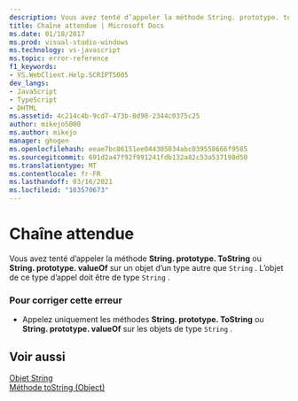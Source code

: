 ```yaml
---
description: Vous avez tenté d’appeler la méthode String. prototype. toString ou String. prototype. valueOf sur un objet d’un type autre que String'.
title: Chaîne attendue | Microsoft Docs
ms.date: 01/18/2017
ms.prod: visual-studio-windows
ms.technology: vs-javascript
ms.topic: error-reference
f1_keywords:
- VS.WebClient.Help.SCRIPT5005
dev_langs:
- JavaScript
- TypeScript
- DHTML
ms.assetid: 4c214c4b-9cd7-473b-8d90-2344c0375c25
author: mikejo5000
ms.author: mikejo
manager: ghogen
ms.openlocfilehash: eeae7bc86151ee044305034abc039558666f9585
ms.sourcegitcommit: 691d2a47f92f991241fdb132a82c53a537198d50
ms.translationtype: MT
ms.contentlocale: fr-FR
ms.lasthandoff: 03/16/2021
ms.locfileid: "103570673"
---
```

# <a name="string-expected"></a>Chaîne attendue
Vous avez tenté d’appeler la méthode **String. prototype. ToString** ou **String. prototype. valueOf** sur un objet d’un type autre que `String` . L’objet de ce type d’appel doit être de type `String` .  
  
### <a name="to-correct-this-error"></a>Pour corriger cette erreur  
  
- Appelez uniquement les méthodes **String. prototype. ToString** ou **String. prototype. valueOf** sur les objets de type `String` .  
  
## <a name="see-also"></a>Voir aussi  
 [Objet String](https://developer.mozilla.org/docs/Web/JavaScript/Reference/Global_Objects/String)   
 [Méthode toString (Object)](https://developer.mozilla.org/docs/Web/JavaScript/Reference/Global_Objects/Object/tostring)

